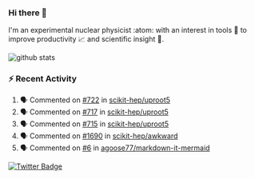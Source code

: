 ### Hi there 👋 

I'm an experimental nuclear physicist :atom: with an interest in tools :wrench: to improve productivity :chart_with_upwards_trend: and scientific insight :telescope:.

![github stats](https://github-readme-stats.vercel.app/api?username=agoose77&show_icons=true&hide_rank=true&hide_title=true&bg_color=30,e76445,904e95&text_color=efe3ec&icon_color=efe3ec)
<!--
**agoose77/agoose77** is a ✨ _special_ ✨ repository because its `README.md` (this file) appears on your GitHub profile.

Here are some ideas to get you started:

- 🔭 I’m currently working on ...
- 🌱 I’m currently learning ...
- 👯 I’m looking to collaborate on ...
- 🤔 I’m looking for help with ...
- 💬 Ask me about ...
- 📫 How to reach me: ...
- 😄 Pronouns: ...
- ⚡ Fun fact: ...
-->

### :zap: Recent Activity
<!--START_SECTION:activity-->
1. 🗣 Commented on [#722](https://github.com/scikit-hep/uproot5/issues/722) in [scikit-hep/uproot5](https://github.com/scikit-hep/uproot5)
2. 🗣 Commented on [#717](https://github.com/scikit-hep/uproot5/issues/717) in [scikit-hep/uproot5](https://github.com/scikit-hep/uproot5)
3. 🗣 Commented on [#715](https://github.com/scikit-hep/uproot5/issues/715) in [scikit-hep/uproot5](https://github.com/scikit-hep/uproot5)
4. 🗣 Commented on [#1690](https://github.com/scikit-hep/awkward/issues/1690) in [scikit-hep/awkward](https://github.com/scikit-hep/awkward)
5. 🗣 Commented on [#6](https://github.com/agoose77/markdown-it-mermaid/issues/6) in [agoose77/markdown-it-mermaid](https://github.com/agoose77/markdown-it-mermaid)
<!--END_SECTION:activity-->


[![Twitter Badge](https://img.shields.io/twitter/follow/agoose77?style=flat-square&logo=Twitter&logoColor=white&color=cornflowerblue)](https://twitter.com/agoose77)
